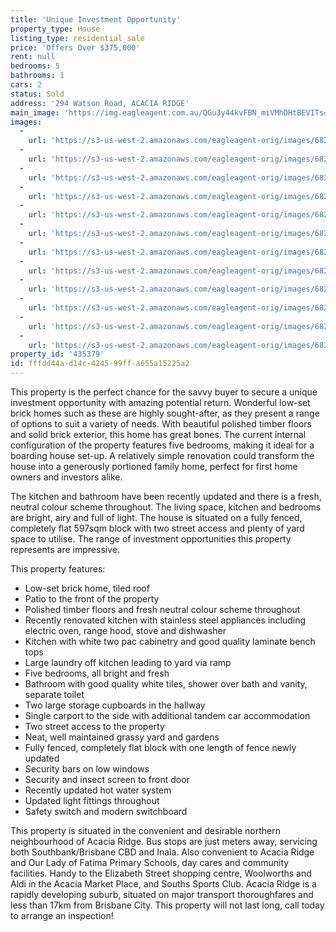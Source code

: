 ```yaml
---
title: 'Unique Investment Opportunity'
property_type: House
listing_type: residential_sale
price: 'Offers Over $375,000'
rent: null
bedrooms: 5
bathrooms: 1
cars: 2
status: Sold
address: '294 Watson Road, ACACIA RIDGE'
main_image: 'https://img.eagleagent.com.au/QGu3y44kvFBN_miVMhDHtBEVITs=/1280x854/smart/https://s3-us-west-2.amazonaws.com/eagleagent-orig/images/6823889/123702794-image-M.jpg'
images:
  -
    url: 'https://s3-us-west-2.amazonaws.com/eagleagent-orig/images/6823900/123702794-image-K.jpg'
  -
    url: 'https://s3-us-west-2.amazonaws.com/eagleagent-orig/images/6823899/123702794-image-J.jpg'
  -
    url: 'https://s3-us-west-2.amazonaws.com/eagleagent-orig/images/6823898/123702794-image-I.jpg'
  -
    url: 'https://s3-us-west-2.amazonaws.com/eagleagent-orig/images/6823897/123702794-image-H.jpg'
  -
    url: 'https://s3-us-west-2.amazonaws.com/eagleagent-orig/images/6823896/123702794-image-G.jpg'
  -
    url: 'https://s3-us-west-2.amazonaws.com/eagleagent-orig/images/6823895/123702794-image-F.jpg'
  -
    url: 'https://s3-us-west-2.amazonaws.com/eagleagent-orig/images/6823894/123702794-image-E.jpg'
  -
    url: 'https://s3-us-west-2.amazonaws.com/eagleagent-orig/images/6823893/123702794-image-D.jpg'
  -
    url: 'https://s3-us-west-2.amazonaws.com/eagleagent-orig/images/6823892/123702794-image-C.jpg'
  -
    url: 'https://s3-us-west-2.amazonaws.com/eagleagent-orig/images/6823891/123702794-image-B.jpg'
  -
    url: 'https://s3-us-west-2.amazonaws.com/eagleagent-orig/images/6823890/123702794-image-A.jpg'
  -
    url: 'https://s3-us-west-2.amazonaws.com/eagleagent-orig/images/6823889/123702794-image-M.jpg'
property_id: '435379'
id: fffdd44a-d14c-4245-99ff-a655a15225a2
---
```

This property is the perfect chance for the savvy buyer to secure a unique investment opportunity with amazing potential return. Wonderful low-set brick homes such as these are highly sought-after, as they present a range of options to suit a variety of needs. With beautiful polished timber floors and solid brick exterior, this home has great bones. The current internal configuration of the property features five bedrooms, making it ideal for a boarding house set-up. A relatively simple renovation could transform the house into a generously portioned family home, perfect for first home owners and investors alike.

The kitchen and bathroom have been recently updated and there is a fresh, neutral colour scheme throughout. The living space, kitchen and bedrooms are bright, airy and full of light. The house is situated on a fully fenced, completely flat 597sqm block with two street access and plenty of yard space to utilise. The range of investment opportunities this property represents are impressive.

This property features:

*  Low-set brick home, tiled roof
*  Patio to the front of the property
*  Polished timber floors and fresh neutral colour scheme throughout
*  Recently renovated kitchen with stainless steel appliances including electric oven, range hood, stove and dishwasher
*  Kitchen with white two pac cabinetry and good quality laminate bench tops
*  Large laundry off kitchen leading to yard via ramp
*  Five bedrooms, all bright and fresh
*  Bathroom with good quality white tiles, shower over bath and vanity, separate toilet
*  Two large storage cupboards in the hallway
*  Single carport to the side with additional tandem car accommodation
*  Two street access to the property
*  Neat, well maintained grassy yard and gardens
*  Fully fenced, completely flat block with one length of fence newly updated
*  Security bars on low windows
*  Security and insect screen to front door
*  Recently updated hot water system
*  Updated light fittings throughout
*  Safety switch and modern switchboard

This property is situated in the convenient and desirable northern neighbourhood of Acacia Ridge. Bus stops are just meters away, servicing both Southbank/Brisbane CBD and Inala. Also convenient to Acacia Ridge and Our Lady of Fatima Primary Schools, day cares and community facilities. Handy to the Elizabeth Street shopping centre, Woolworths and Aldi in the Acacia Market Place, and Souths Sports Club. Acacia Ridge is a rapidly developing suburb, situated on major transport thoroughfares and less than 17km from Brisbane City. This property will not last long, call today to arrange an inspection!